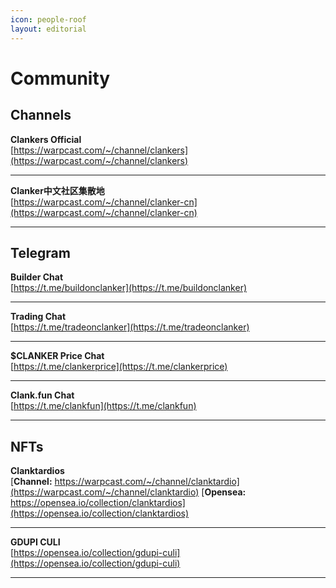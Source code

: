 ```yaml
---
icon: people-roof
layout: editorial
---
```


# Community

## Channels

**Clankers Official**\
[https://warpcast.com/~/channel/clankers](https://warpcast.com/~/channel/clankers)

***

**Clanker中文社区集散地**\
[https://warpcast.com/~/channel/clanker-cn](https://warpcast.com/~/channel/clanker-cn)

***

## Telegram

**Builder Chat**\
[https://t.me/buildonclanker](https://t.me/buildonclanker)

***

**Trading Chat**\
[https://t.me/tradeonclanker](https://t.me/tradeonclanker)

***

**$CLANKER Price Chat**\
[https://t.me/clankerprice](https://t.me/clankerprice)

***

**Clank.fun Chat**\
[https://t.me/clankfun](https://t.me/clankfun)

***

## NFTs

**Clanktardios**\
[**Channel:** https://warpcast.com/~/channel/clanktardio](https://warpcast.com/~/channel/clanktardio)
[**Opensea:** https://opensea.io/collection/clanktardios](https://opensea.io/collection/clanktardios)

***

**GDUPI CULI**\
[https://opensea.io/collection/gdupi-culi](https://opensea.io/collection/gdupi-culi)

***